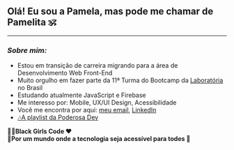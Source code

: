 ****<h2>Olá! Eu sou a Pamela, mas pode me chamar de Pamelita 🕉</h2>****

***

*<h3>Sobre mim:</h3>*

- Estou em transição de carreira migrando para a área de Desenvolvimento Web Front-End
- Muito orgulho em fazer parte da 11ª Turma do Bootcamp da [Laboratória](https://www.laboratoria.la/br) no Brasil
- Estudando atualmente JavaScript e Firebase
- Me interesso por: Mobile, UX/UI Design, Acessibilidade
- Você me encontra por aqui: [meu email](pamelladandolo@gmail.com), [LinkedIn](https://www.linkedin.com/in/pameladandolo/)
- <a href= "https://open.spotify.com/playlist/1jmQ1NbvhUu1S0qfvYZ5m8?si=e8a4d9a61c1947c4"> 🎶A playlist da Poderosa Dev</a>



**💪🏽Black Girls Code ❤**  
**🚀Por um mundo onde a tecnologia seja acessível para todes 🌈**
